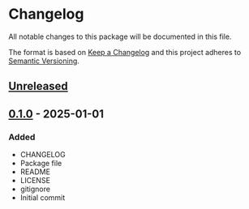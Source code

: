 # Changelog
All notable changes to this package will be documented in this file.

The format is based on [Keep a Changelog](http://keepachangelog.com/en/1.0.0/)
and this project adheres to [Semantic Versioning](http://semver.org/spec/v2.0.0.html).

## [Unreleased]

## [0.1.0] - 2025-01-01
### Added
- CHANGELOG
- Package file
- README
- LICENSE
- gitignore
- Initial commit

[Unreleased]: https://github.com/HyagoOliveira/AwaitableSystem/compare/0.1.0...main
[0.1.0]: https://github.com/HyagoOliveira/AwaitableSystem/tree/0.1.0/